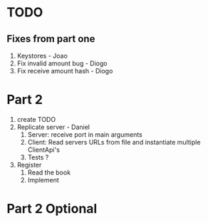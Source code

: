 # TODO

## Fixes from part one
1. Keystores - Joao
1. Fix invalid amount bug - Diogo
1. Fix receive amount hash - Diogo

# Part 2
1. create TODO
1. Replicate server - Daniel
    1. Server: receive port in main arguments
    1. Client: Read servers URLs from file and instantiate multiple ClientApi's
    1. Tests ?
2. Register 
    1. Read the book
    1. Implement

# Part 2 Optional